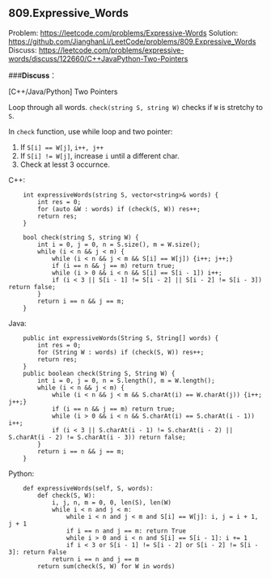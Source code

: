 809.Expressive_Words
----------------------------------------------
Problem: https://leetcode.com/problems/Expressive-Words
Solution: https://github.com/JianghanLi/LeetCode/problems/809.Expressive_Words
Discuss: https://leetcode.com/problems/expressive-words/discuss/122660/C++JavaPython-Two-Pointers


###**Discuss**：

[C++/Java/Python] Two Pointers

Loop through all words. ```check(string S, string W)``` checks if ```W``` is stretchy to ```S```.

In ```check``` function, use while loop and two pointer:
1. If ```S[i] == W[j]```, ```i++, j++```
2. If ```S[i] != W[j]```,  increase ```i``` until a different char.
3. Check at lesst 3 occurnce.



C++:
```
    int expressiveWords(string S, vector<string>& words) {
        int res = 0;
        for (auto &W : words) if (check(S, W)) res++;
        return res;
    }

    bool check(string S, string W) {
        int i = 0, j = 0, n = S.size(), m = W.size();
        while (i < n && j < m) {
            while (i < n && j < m && S[i] == W[j]) {i++; j++;}
            if (i == n && j == m) return true;
            while (i > 0 && i < n && S[i] == S[i - 1]) i++;
            if (i < 3 || S[i - 1] != S[i - 2] || S[i - 2] != S[i - 3]) return false;
        }
        return i == n && j == m;
    }
```
Java:
```
    public int expressiveWords(String S, String[] words) {
        int res = 0;
        for (String W : words) if (check(S, W)) res++;
        return res;
    }
    public boolean check(String S, String W) {
        int i = 0, j = 0, n = S.length(), m = W.length();
        while (i < n && j < m) {
            while (i < n && j < m && S.charAt(i) == W.charAt(j)) {i++; j++;}
            if (i == n && j == m) return true;
            while (i > 0 && i < n && S.charAt(i) == S.charAt(i - 1)) i++;
            if (i < 3 || S.charAt(i - 1) != S.charAt(i - 2) || S.charAt(i - 2) != S.charAt(i - 3)) return false;
        }
        return i == n && j == m;
    }
```
Python:
```
    def expressiveWords(self, S, words):
        def check(S, W):
            i, j, n, m = 0, 0, len(S), len(W)
            while i < n and j < m:
                while i < n and j < m and S[i] == W[j]: i, j = i + 1, j + 1
                if i == n and j == m: return True
                while i > 0 and i < n and S[i] == S[i - 1]: i += 1
                if i < 3 or S[i - 1] != S[i - 2] or S[i - 2] != S[i - 3]: return False
            return i == n and j == m
        return sum(check(S, W) for W in words)
```